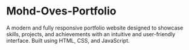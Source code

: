 # Mohd-Oves-Portfolio
A modern and fully responsive portfolio website designed to showcase skills, projects, and achievements with an intuitive and user-friendly interface. Built using HTML, CSS, and JavaScript.
